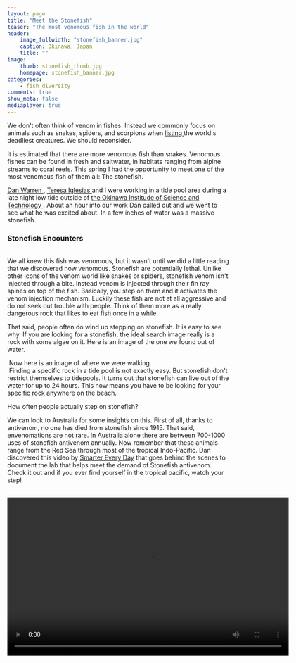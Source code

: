 ```yaml
---
layout: page
title: "Meet the Stonefish"
teaser: "The most venomous fish in the world"
header:
    image_fullwidth: "stonefish_banner.jpg"
    caption: Okinawa, Japan
    title: ""
image:
    thumb: stonefish_thumb.jpg
    homepage: stonefish_banner.jpg
categories:
    - fish_diversity
comments: true
show_meta: false
mediaplayer: true
---
```

 
We don't often think of venom in fishes. Instead we commonly focus on animals such as snakes, spiders, and scorpions when <a href='http://www.bbc.com/earth/story/20151022-one-animal-is-more-venomous-than-any-other'>listing </a>the world's deadliest creatures. We should reconsider.
<br>

It is estimated that there are more venomous fish than snakes. Venomous fishes can be found in fresh and saltwater, in habitats ranging from alpine streams to coral reefs. This spring I had the opportunity to meet one of the most venomous fish of them all: The stonefish.
<br>

<a href='https://danlwarren.wordpress.com/'>Dan Warren </a>, <a href='https://www.researchgate.net/profile/Teresa_Iglesias'>Teresa Iglesias </a> and I were working in a tide pool area during a late night low tide outside of <a href='http://http://www.oist.jp/'>the Okinawa Institude of Science and Technology </a>. About an hour into our work Dan called out and we went to see what he was excited about. In a few inches of water was a massive stonefish.

<h3> Stonefish Encounters </h3>

<br> We all knew this fish was venomous, but it wasn't until we did a little reading that we discovered how venomous. Stonefish are potentially lethal. Unlike other icons of the venom world like snakes or spiders, stonefish venom isn't injected through a bite. Instead venom is injected through their fin ray spines on top of the fish. Basically, you step on them and it activates the venom injection mechanism. Luckily these fish are not at all aggressive and do not seek out trouble with people. Think of them more as a really dangerous rock that likes to eat fish once in a while. 
<br> 

That said, people often do wind up stepping on stonefish. It is easy to see why. If you are looking for a stonefish, the ideal search image really is a rock with some algae on it. Here is an image of the one we found out of water.
<br>

<img  class="b30" src="http://carolinafishes.github.io/images/stonefish2.jpg" alt=""> 
Now here is an image of where we were walking. 
<br>

<img  class="b30" src="http://carolinafishes.github.io/images/stonfish_habitat.jpg" alt=""> 
Finding a specific rock in a tide pool is not exactly easy. But stonefish don't restrict themselves to tidepools. It turns out that stonefish can live out of the water for up to 24 hours. This now means you have to be looking for your specific rock anywhere on the beach. 
<br>

How often people actually step on stonefish? 
<br>

We can look to Australia for some insights on this. First of all, thanks to antivenom, no one has died from stonefish since 1915. That said, envenomations are not rare. In Australia alone there are between 700-1000 uses of stonefish antivenom annually. Now remember that these animals range from the Red Sea through most of the tropical Indo-Pacific. Dan discovered this video by <a href='https://www.smartereveryday.com'> Smarter Every Day</a> that goes behind the scenes to document the lab that helps meet the demand of Stonefish antivenom. Check it out and if you ever find yourself in the tropical pacific, watch your step! 

<br>

<video width="640" height="360" id="player1"> 
	<source type="video/youtube" src="https://www.youtube.com/watch?v=I8yJkIuvPvM" />
</video>



